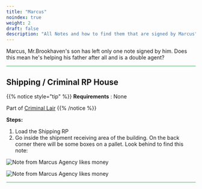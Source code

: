 ```yaml
---
title: "Marcus"
noindex: true
weight: 2
draft: false
description: "All Notes and how to find them that are signed by Marcus"
---
```



Marcus, Mr.Brookhaven's son has left only one note signed by him. Does this mean he's helping his father after all and is a double agent?

<hr style="background-color: #28b44c" size=8>

## Shipping / Criminal RP House

{{% notice style="tip" %}}
**Requirements** : None

Part of [Criminal Lair](/lore/quests/agency_greed/#criminal-lair)
{{% /notice %}}

**Steps:**

1. Load the Shipping RP
2. Go inside the shipment receiving area of the building. On the back corner there will be some boxes on a pallet. Look behind to find this note:

![Note from Marcus Agency likes money](/images/bh/marucs_note_shipment_location.jpg) 

![Note from Marcus Agency likes money](/images/bh/marcus_note_shipment.jpg) 

<hr style="background-color: #28b44c" size=8>